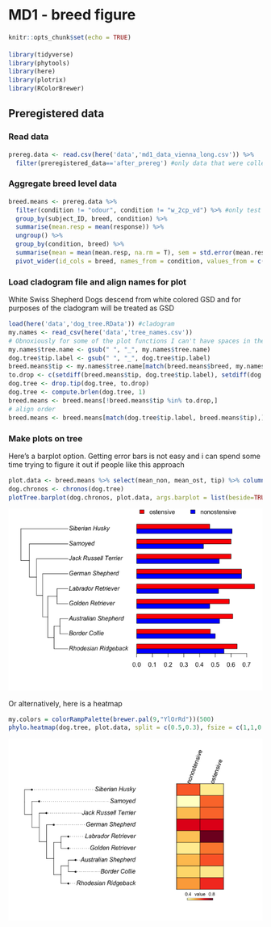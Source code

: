 MD1 - breed figure
================

``` r
knitr::opts_chunk$set(echo = TRUE)

library(tidyverse)
library(phytools)
library(here)
library(plotrix)
library(RColorBrewer)
```

## Preregistered data

### Read data

``` r
prereg.data <- read.csv(here('data','md1_data_vienna_long.csv')) %>%
  filter(preregistered_data=='after_prereg') #only data that were collected after preregistration
```

### Aggregate breed level data

``` r
breed.means <- prereg.data %>%
  filter(condition != "odour", condition != "w_2cp_vd") %>% #only test conditions
  group_by(subject_ID, breed, condition) %>%
  summarise(mean.resp = mean(response)) %>%
  ungroup() %>%
  group_by(condition, breed) %>%
  summarise(mean = mean(mean.resp, na.rm = T), sem = std.error(mean.resp, na.rm = T)) %>%
  pivot_wider(id_cols = breed, names_from = condition, values_from = c(mean, sem))
```

### Load cladogram file and align names for plot

White Swiss Shepherd Dogs descend from white colored GSD and for
purposes of the cladogram will be treated as GSD

``` r
load(here('data','dog_tree.RData')) #cladogram
my.names <- read_csv(here('data','tree_names.csv'))
# Obnoxiously for some of the plot functions I can't have spaces in the names
my.names$tree.name <- gsub(" ", "_", my.names$tree.name)
dog.tree$tip.label <- gsub(" ", "_", dog.tree$tip.label)
breed.means$tip <- my.names$tree.name[match(breed.means$breed, my.names$data.name)]
to.drop <- c(setdiff(breed.means$tip, dog.tree$tip.label), setdiff(dog.tree$tip.label, breed.means$tip))
dog.tree <- drop.tip(dog.tree, to.drop)
dog.tree <- compute.brlen(dog.tree, 1)
breed.means <- breed.means[!breed.means$tip %in% to.drop,]
# align order
breed.means <- breed.means[match(dog.tree$tip.label, breed.means$tip),]
```

### Make plots on tree

Here’s a barplot option. Getting error bars is not easy and i can spend
some time trying to figure it out if people like this approach

``` r
plot.data <- breed.means %>% select(mean_non, mean_ost, tip) %>% column_to_rownames(var = "tip") %>% rename(ostensive = mean_ost, nonostensive = mean_non) %>% as.matrix()
dog.chronos <- chronos(dog.tree)
plotTree.barplot(dog.chronos, plot.data, args.barplot = list(beside=TRUE, space = c(0,1.2), col = c('blue', 'red'), legend.text = TRUE,args.legend = list(x = 0.65, y = 33, bty = 'n', horiz = T)))
```

![](04md1_breed_level_plot_files/figure-gfm/barplot%20and%20tree-1.png)<!-- -->

Or alternatively, here is a heatmap

``` r
my.colors = colorRampPalette(brewer.pal(9,"YlOrRd"))(500)
phylo.heatmap(dog.tree, plot.data, split = c(0.5,0.3), fsize = c(1,1,0.75), colors = my.colors, grid = T, xlim = c(-0.5,1.5), ylim = c(-0.25,1.4), mar = c(1,1,1,1), standardize = F)
```

![](04md1_breed_level_plot_files/figure-gfm/heatmap-1.png)<!-- -->
